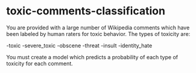 # toxic-comments-classification

You are provided with a large number of Wikipedia comments which have been labeled by human raters for toxic behavior. The types of toxicity are:

-toxic
-severe_toxic
-obscene
-threat
-insult
-identity_hate

You must create a model which predicts a probability of each type of toxicity for each comment.
